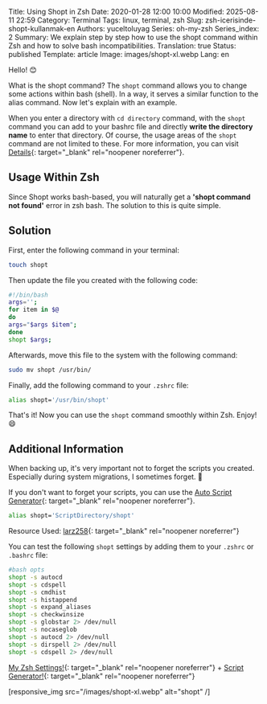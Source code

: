 Title: Using Shopt in Zsh
Date: 2020-01-28 12:00 10:00
Modified: 2025-08-11 22:59
Category: Terminal
Tags: linux, terminal, zsh
Slug: zsh-icerisinde-shopt-kullanmak-en
Authors: yuceltoluyag
Series: oh-my-zsh
Series_index: 2
Summary: We explain step by step how to use the shopt command within Zsh and how to solve bash incompatibilities.
Translation: true
Status: published
Template: article
Image: images/shopt-xl.webp
Lang: en

Hello! 😊

What is the shopt command? The `shopt` command allows you to change some actions within bash (shell). In a way, it serves a similar function to the alias command. Now let's explain with an example.

When you enter a directory with `cd directory` command, with the `shopt` command you can add to your bashrc file and directly **write the directory name** to enter that directory. Of course, the usage areas of the `shopt` command are not limited to these. For more information, you can visit [Details](https://www.gnu.org/software/bash/manual/html_node/The-Shopt-Builtin.html){: target="_blank" rel="noopener noreferrer"}.

## Usage Within Zsh

Since Shopt works bash-based, you will naturally get a **'shopt command not found'** error in zsh bash. The solution to this is quite simple.

## Solution

First, enter the following command in your terminal:

```bash
touch shopt
```

Then update the file you created with the following code:

```bash
#!/bin/bash
args='';
for item in $@
do
args="$args $item";
done
shopt $args;
```

Afterwards, move this file to the system with the following command:

```bash
sudo mv shopt /usr/bin/
```

Finally, add the following command to your `.zshrc` file:

```bash
alias shopt='/usr/bin/shopt'
```

That's it! Now you can use the `shopt` command smoothly within Zsh. Enjoy! 😄

## Additional Information

When backing up, it's very important not to forget the scripts you created. Especially during system migrations, I sometimes forget. 🤣

If you don't want to forget your scripts, you can use the [Auto Script Generator](https://github.com/yuceltoluyag/otoscript){: target="_blank" rel="noopener noreferrer"}.

```bash
alias shopt='ScriptDirectory/shopt'
```

Resource Used: [larz258](https://github.com/larz258/Zshopt){: target="_blank" rel="noopener noreferrer"}

You can test the following `shopt` settings by adding them to your `.zshrc` or `.bashrc` file:

```bash
#bash opts
shopt -s autocd
shopt -s cdspell
shopt -s cmdhist
shopt -s histappend
shopt -s expand_aliases
shopt -s checkwinsize
shopt -s globstar 2> /dev/null
shopt -s nocaseglob
shopt -s autocd 2> /dev/null
shopt -s dirspell 2> /dev/null
shopt -s cdspell 2> /dev/null
```

[My Zsh Settings!](https://github.com/yuceltoluyag/WindowsTerminal/blob/main/WSL/.zshrc){: target="_blank" rel="noopener noreferrer"} + [Script Generator!](https://github.com/yuceltoluyag/otoscript){: target="_blank" rel="noopener noreferrer"}

[responsive_img src="/images/shopt-xl.webp" alt="shopt" /]
